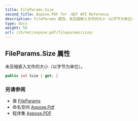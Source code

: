 ```yaml
---
title: FileParams.Size
second_title: Aspose.PDF for .NET API Reference
description: FileParams 属性。未压缩嵌入文件的大小（以字节为单位）
type: docs
weight: 50
url: /zh/net/aspose.pdf/fileparams/size/
---
```

## FileParams.Size 属性

未压缩嵌入文件的大小（以字节为单位）。

```csharp
public int Size { get; }
```

### 另请参阅

* 类 [FileParams](../)
* 命名空间 [Aspose.Pdf](../../../aspose.pdf/)
* 程序集 [Aspose.PDF](../../../)